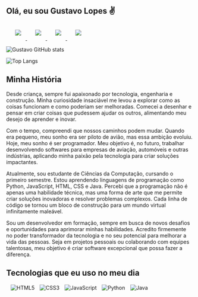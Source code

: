## Olá, eu sou Gustavo Lopes ✌️

<div style="display: inline_block; margin: 12px;">
    <a href="https://www.linkedin.com/in/gustavorobertodealmeidalopes/" target="_blank" style="margin-right: 10px;">
        <img src="https://img.shields.io/badge/LinkedIn-0077B5?style=for-the-badge&logo=linkedin&logoColor=white" style="margin: 12px;">
    </a>
    <a href="https://www.instagram.com/gustavoroberto_z/" target="_blank" style="margin-right: 10px;">
        <img src="https://img.shields.io/badge/Instagram-E4405F?style=for-the-badge&logo=instagram&logoColor=white" style="margin: 12px;">
    </a>
    <a href="https://x.com/Gustavo87592954" target="_blank" style="margin-right: 10px;">
        <img src="https://img.shields.io/badge/Twitter-1DA1F2?style=for-the-badge&logo=twitter&logoColor=white" style="margin: 12px;">
    </a>
    <a href="https://www.youtube.com/channel/UCNBpOsXGcrG2iz0vGuMeNDg" target="_blank">
        <img src="https://img.shields.io/badge/YouTube-FF0000?style=for-the-badge&logo=youtube&logoColor=white" style="margin: 12px;">
    </a>
</div>

![Gustavo GitHub stats](https://github-readme-stats.vercel.app/api?username=GustavoLopesDevoleper&show_icons=true&theme=merko&locale=pt-br)

![Top Langs](https://github-readme-stats.vercel.app/api/top-langs/?username=GustavoLopesDevoleper&layout=compact&hide=java,c%23,ruby,php)

## Minha História 

Desde criança, sempre fui apaixonado por tecnologia, engenharia e construção. Minha curiosidade insaciável me levou a explorar como as coisas funcionam e como poderiam ser melhoradas. Comecei a desenhar e pensar em criar coisas que pudessem ajudar os outros, alimentando meu desejo de aprender e inovar.

Com o tempo, compreendi que nossos caminhos podem mudar. Quando era pequeno, meu sonho era ser piloto de avião, mas essa ambição evoluiu. Hoje, meu sonho é ser programador. Meu objetivo é, no futuro, trabalhar desenvolvendo softwares para empresas de aviação, automóveis e outras indústrias, aplicando minha paixão pela tecnologia para criar soluções impactantes.

Atualmente, sou estudante de Ciências da Computação, cursando o primeiro semestre. Estou aprendendo linguagens de programação como Python, JavaScript, HTML, CSS e Java. Percebi que a programação não é apenas uma habilidade técnica, mas uma forma de arte que me permite criar soluções inovadoras e resolver problemas complexos. Cada linha de código se tornou um bloco de construção para um mundo virtual infinitamente maleável.

Sou um desenvolvedor em formação, sempre em busca de novos desafios e oportunidades para aprimorar minhas habilidades. Acredito firmemente no poder transformador da tecnologia e no seu potencial para melhorar a vida das pessoas. Seja em projetos pessoais ou colaborando com equipes talentosas, meu objetivo é criar software excepcional que possa fazer a diferença.

## Tecnologias que eu uso no meu dia

<div style="display: inline_block; margin: 12px;">
   <img align="center" alt="HTML5" src="https://img.shields.io/badge/HTML5-E34F26?style=for-the-badge&logo=html5&logoColor=white" style="margin-right: 10px;"/>
   <img align="center" alt="CSS3" src="https://img.shields.io/badge/CSS3-1572B6?style=for-the-badge&logo=css3&logoColor=white" style="margin-right: 10px;"/>
   <img align="center" alt="JavaScript" src="https://img.shields.io/badge/JavaScript-F7DF1E?style=for-the-badge&logo=javascript&logoColor=black" style="margin-right: 10px;"/>
   <img align="center" alt="Python" src="https://img.shields.io/badge/Python-14354C?style=for-the-badge&logo=python&logoColor=white" style="margin-right: 10px;"/>
   <img align="center" alt="Java" src="https://img.shields.io/badge/Java-ED8B00?style=for-the-badge&logo=openjdk&logoColor=white"/>
</div>
